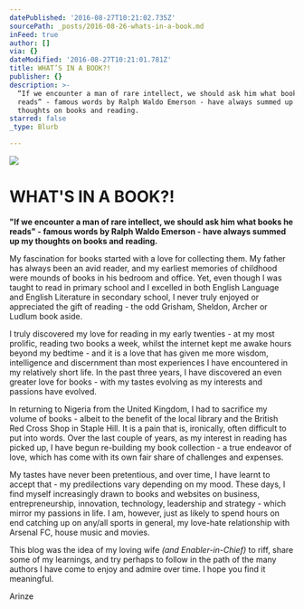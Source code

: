 ```yaml
---
datePublished: '2016-08-27T10:21:02.735Z'
sourcePath: _posts/2016-08-26-whats-in-a-book.md
inFeed: true
author: []
via: {}
dateModified: '2016-08-27T10:21:01.781Z'
title: WHAT’S IN A BOOK?!
publisher: {}
description: >-
  “If we encounter a man of rare intellect, we should ask him what books he
  reads” - famous words by Ralph Waldo Emerson - have always summed up my
  thoughts on books and reading.
starred: false
_type: Blurb

---
```

![](https://the-grid-user-content.s3-us-west-2.amazonaws.com/a127f89d-6df7-45a9-8bb1-5de23e20c4e7.jpg)

# **WHAT'S IN A BOOK?!**

**"If we encounter a man of rare intellect, we should ask him what books he reads" - famous words by Ralph Waldo Emerson - have always summed up my thoughts on books and reading.**

My fascination for books started with a love for collecting them. My father has always been an avid reader, and my earliest memories of childhood were mounds of books in his bedroom and office. Yet, even though I was taught to read in primary school and I excelled in both English Language and English Literature in secondary school, I never truly enjoyed or appreciated the gift of reading - the odd Grisham, Sheldon, Archer or Ludlum book aside.

I truly discovered my love for reading in my early twenties - at my most prolific, reading two books a week, whilst the internet kept me awake hours beyond my bedtime - and it is a love that has given me more wisdom, intelligence and discernment than most experiences I have encountered in my relatively short life. In the past three years, I have discovered an even greater love for books - with my tastes evolving as my interests and passions have evolved.

In returning to Nigeria from the United Kingdom, I had to sacrifice my volume of books - albeit to the benefit of the local library and the British Red Cross Shop in Staple Hill. It is a pain that is, ironically, often difficult to put into words. Over the last couple of years, as my interest in reading has picked up, I have begun re-building my book collection - a true endeavor of love, which has come with its own fair share of challenges and expenses.

My tastes have never been pretentious, and over time, I have learnt to accept that - my predilections vary depending on my mood. These days, I find myself increasingly drawn to books and websites on business, entrepreneurship, innovation, technology, leadership and strategy - which mirror my passions in life. I am, however, just as likely to spend hours on end catching up on any/all sports in general, my love-hate relationship with Arsenal FC, house music and movies.

This blog was the idea of my loving wife _(and Enabler-in-Chief)_ to riff, share some of my learnings, and try perhaps to follow in the path of the many authors I have come to enjoy and admire over time. I hope you find it meaningful.

Arinze